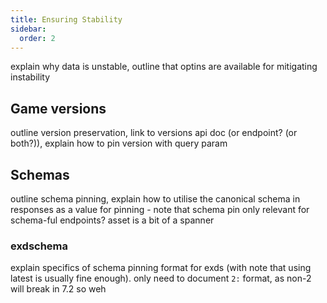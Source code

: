 ```yaml
---
title: Ensuring Stability
sidebar:
  order: 2
---
```


explain why data is unstable, outline that optins are available for mitigating instability

## Game versions

outline version preservation, link to versions api doc (or endpoint? (or both?)), explain how to pin version with query param

## Schemas

outline schema pinning, explain how to utilise the canonical schema in responses as a value for pinning - note that schema pin only relevant for schema-ful endpoints? asset is a bit of a spanner

### exdschema

explain specifics of schema pinning format for exds (with note that using latest is usually fine enough). only need to document `2:` format, as non-2 will break in 7.2 so weh

